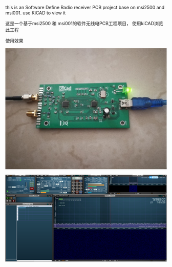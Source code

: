 this is an Software Define Radio receiver PCB project base on msi2500 and msi001. use KiCAD to view it

这是一个基于msi2500 和 msi001的软件无线电PCB工程项目， 使用kiCAD浏览此工程

使用效果

![PCB](./pcb.jpg)


![SDR](./SDR.png)